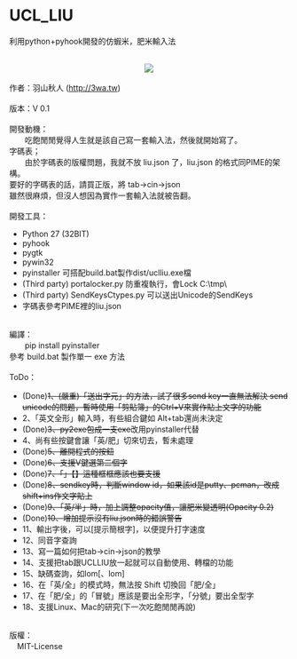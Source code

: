 # UCL_LIU
利用python+pyhook開發的仿蝦米，肥米輸入法<br>
<br>
<center>
  <img src="http://3wa.tw/uploads/upload/ucl_2.png">
</center>
<br>
作者：羽山秋人 (<a target="_blank" href="http://3wa.tw">http://3wa.tw</a>)<br>
<br>
版本：V 0.1<br>
<br>
開發動機：<br>
　　吃飽閒閒覺得人生就是該自己寫一套輸入法，然後就開始寫了。<br>
字碼表；<br>
　　由於字碼表的版權問題，我就不放 liu.json 了，liu.json 的格式同PIME的架構。<br>
   要好的字碼表的話，請買正版，將 tab->cin->json <br>
   雖然很麻煩，但沒人想因為實作一套輸入法就被告翻。<br>
<br>
開發工具：<br>
  <ul>
    <li>Python 27 (32BIT)</li>
    <li>pyhook</li>
    <li>pygtk</li>
    <li>pywin32</li>
    <li>pyinstaller 可搭配build.bat製作dist/uclliu.exe檔</li>
    <li>(Third party) portalocker.py 防重複執行，會Lock C:\tmp\</li>
    <li>(Third party) SendKeysCtypes.py 可以送出Unicode的SendKeys</li>
    <li>字碼表參考PIME裡的liu.json</li>
</ul>
<br>
編譯：<br>
　　pip install pyinstaller<br>
    參考 build.bat 製作單一 exe 方法<br>
<br>  
ToDo：<br>
<ul>
  <li>(Done)<s>1、(嚴重)「送出字元」的方法，試了很多send key一直無法解決 send unicode的問題，暫時使用「剪貼簿」的Ctrl+V來實作貼上文字的功能</s></li>
  <li>2、「英文全形」輸入時，有些組合鍵如 Alt+tab還尚未決定</li>
  <li>(Done)<s>3、py2exe包成一支exe</s>改用pyinstaller代替</li>
  <li>4、尚有些按鍵會讓「英/肥」切來切去，暫未處理</li>
  <li>(Done)<s>5、離開程式的按鈕</s></li>
  <li>(Done)<s>6、支援V鍵選第二個字</s></li>
  <li>(Done)<s>7、「」【】這種框框應該也要支援</s></li>
  <li>(Done)<s>8、sendkey時，判斷window id，如果該id是putty、pcman，改成shift+ins作文字貼上</s></li>
  <li>(Done)<s>9、「英/半」時，加上調整opacity值，讓肥米變透明(Opacity 0.2)</s></li>
  <li>(Done)<s>10、增加提示沒有liu.json時的錯誤警告</s></li>
  <li>11、輸出字後，可以[提示簡根字]，以便提升打字速度</li>
  <li>12、同音字查詢</li>
  <li>13、寫一篇如何把tab->cin->json的教學</li>
  <li>14、支援把tab跟UCLLIU放一起就可以自動使用、轉檔的功能</li>
  <li>15、缺碼查詢，如lom[、lom]</li>
  <li>16、在「英/全」的模式時，無法按 Shift 切換回「肥/全」</li>
  <li>17、在「肥/全」的「冒號」應該是要出全形字，「分號」要出全型字
  <li>18、支援Linux、Mac的研究(下一次吃飽閒閒再說)</li>    
</ul>
<br>
版權：<br>
　MIT-License
